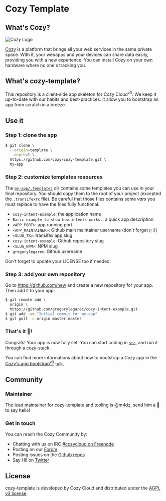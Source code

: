 Cozy Template
=============

What's Cozy?
------------

![Cozy Logo](https://cdn.rawgit.com/cozy/cozy-guidelines/master/templates/cozy_logo_small.svg)

[Cozy] is a platform that brings all your web services in the same private space.  With it, your webapps and your devices can share data easily, providing you with a new experience. You can install Cozy on your own hardware where no one's tracking you.


What's cozy-template?
---------------------

This repository is a client-side app skeleton for Cozy Cloud<sup>v3</sup>. We keep it up-to-date with our habits and best-practices. It allow you to bootstrap an app from scratch in a breeze.


Use it
------

### Step 1: clone the app

```sh
$ git clone \
  --origin=template \
  --depth=1 \
  https://github.com/cozy/cozy-template.git \
  my-app
```

### Step 2: customize templates resources

The [`my-app/.templates`](.templates) dir contains some templates you can use in your final repository. You should copy them to the root of your project (excepted the `.transifexrc` file). Be careful that those files contains some _vars_ you must replace to have the files fully functional:

- `cozy-intent-example`: the application name
- `Basic example to show how intents works.`: a quick app description
- `<APP_PORT>`: app running port
- `<APP_MAINTAINER>`: Github main maintainer username (don't forget `@` :))
- `<SLUG_TX>`: transifex app slug
- `cozy-intent-example`: Github repository slug
- `<SLUG_NPM>`: NPM slug
- `gregorylegarec`: Github username

Don't forget to update your LICENSE too if needed.

### Step 3: add your own repository

Go to https://github.com/new and create a new repository for your app. Then add it to your app:

```sh
$ git remote add \
  origin \
  https://github.com/gregorylegarec/cozy-intent-example.git
$ git add -am "Initial commit for my-app"
$ git pull -u origin master:master
```

### That's it :rocket:!

Congrats! Your app is now fully set. You can start coding in [`src`](src), and run it through a [cozy-stack](https://cozy.github.io/cozy-stack/).

You can find more informations about how to bootstrap a Cozy app in the [Cozy's app bootstrap<sup>v3</sup>](http://talks.m4dz.net/cozy-bootstrap-v3/) talk.


Community
---------

### Maintainer

The lead maintainer for cozy-template and tooling is [@m4dz](https://github.com/m4dz), send him a :beers: to say hello!


### Get in touch

You can reach the Cozy Community by:

- Chatting with us on IRC [#cozycloud on Freenode][freenode]
- Posting on our [Forum][forum]
- Posting issues on the [Github repos][github]
- Say Hi! on [Twitter][twitter]


License
-------

cozy-template is developed by Cozy Cloud and distributed under the [AGPL v3 license][agpl-3.0].


[cozy]: https://cozy.io "Cozy Cloud"
[agpl-3.0]: https://www.gnu.org/licenses/agpl-3.0.html
[freenode]: http://webchat.freenode.net/?randomnick=1&channels=%23cozycloud&uio=d4
[forum]: https://forum.cozy.io/
[github]: https://github.com/cozy/
[twitter]: https://twitter.com/mycozycloud
